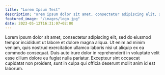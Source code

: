 ```yaml
---
title: "Lorem Ipsum Test"
description: "orem ipsum dolor sit amet, consectetur adipiscing elit, sed do eiusmod tempor incididunt ut labore et dolore magna."
featured_image: "/images/logo.jpg"
date: 2023-05-12T16:31:07+02:00
---
```


Lorem ipsum dolor sit amet, consectetur adipiscing elit, sed do eiusmod tempor incididunt ut labore et dolore magna aliqua. Ut enim ad minim veniam, quis nostrud exercitation ullamco laboris nisi ut aliquip ex ea commodo consequat. Duis aute irure dolor in reprehenderit in voluptate velit esse cillum dolore eu fugiat nulla pariatur. Excepteur sint occaecat cupidatat non proident, sunt in culpa qui officia deserunt mollit anim id est laborum.

